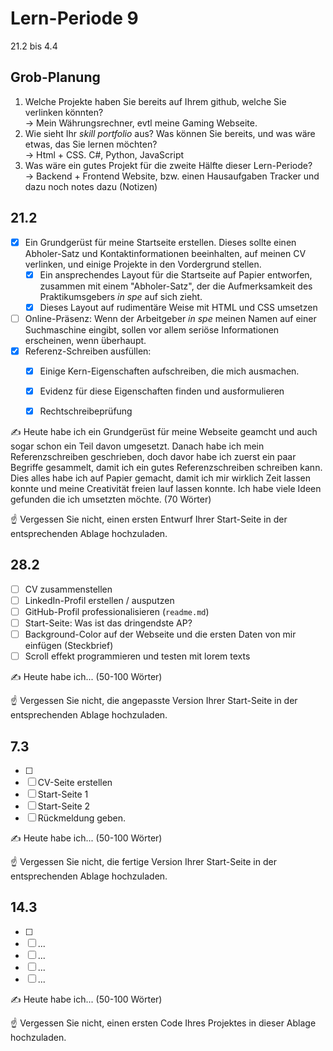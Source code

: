 # Lern-Periode 9

21.2 bis 4.4

## Grob-Planung

1. Welche Projekte haben Sie bereits auf Ihrem github, welche Sie verlinken könnten? <br>
   -> Mein Währungsrechner, evtl meine Gaming Webseite.
2. Wie sieht Ihr *skill portfolio* aus? Was können Sie bereits, und was wäre etwas, das Sie lernen möchten? <br>
   -> Html + CSS. C#, Python, JavaScript
3. Was wäre ein gutes Projekt für die zweite Hälfte dieser Lern-Periode? <br>
   -> Backend + Frontend Website, bzw. einen Hausaufgaben Tracker und dazu noch notes dazu (Notizen)

## 21.2

- [X] Ein Grundgerüst für meine Startseite erstellen. Dieses sollte einen Abholer-Satz und Kontaktinformationen beeinhalten, auf meinen CV verlinken, und einige Projekte in den Vordergrund stellen.
  - [X] Ein ansprechendes Layout für die Startseite auf Papier entworfen, zusammen mit einem "Abholer-Satz", der die Aufmerksamkeit des Praktikumsgebers *in spe* auf sich zieht.
  - [X] Dieses Layout auf rudimentäre Weise mit HTML und CSS umsetzen

- [ ] Online-Präsenz: Wenn der Arbeitgeber *in spe* meinen Namen auf einer Suchmaschine eingibt, sollen vor allem seriöse Informationen erscheinen, wenn überhaupt. 
- [X] Referenz-Schreiben ausfüllen:
  - [X] Einige Kern-Eigenschaften aufschreiben, die mich ausmachen.
  - [X] Evidenz für diese Eigenschaften finden und ausformulieren
  - [X] Rechtschreibeprüfung


✍️ Heute habe ich ein Grundgerüst für meine Webseite geamcht und auch sogar schon ein Teil davon umgesetzt. Danach habe ich mein Referenzschreiben geschrieben, doch davor habe ich zuerst ein paar Begriffe gesammelt, damit ich ein gutes Referenzschreiben schreiben kann. Dies alles habe ich auf Papier gemacht, damit ich mir wirklich Zeit lassen konnte und meine Creativität freien lauf lassen konnte. Ich habe viele Ideen gefunden die ich umsetzten möchte. (70 Wörter)

☝️ Vergessen Sie nicht, einen ersten Entwurf Ihrer Start-Seite in der entsprechenden Ablage hochzuladen.

## 28.2

- [ ] CV zusammenstellen
- [ ] LinkedIn-Profil erstellen / ausputzen
- [ ] GitHub-Profil professionalisieren (`readme.md`)
- [ ] Start-Seite: Was ist das dringendste AP?
- [ ] Background-Color auf der Webseite und die ersten Daten von mir einfügen (Steckbrief)
- [ ] Scroll effekt programmieren und testen mit lorem texts

✍️ Heute habe ich... (50-100 Wörter)

☝️ Vergessen Sie nicht, die angepasste Version Ihrer Start-Seite in der entsprechenden Ablage hochzuladen.

## 7.3

- [ ] 
- [ ] CV-Seite erstellen
- [ ] Start-Seite 1
- [ ] Start-Seite 2
- [ ] Rückmeldung geben.

✍️ Heute habe ich... (50-100 Wörter)

☝️ Vergessen Sie nicht, die fertige Version Ihrer Start-Seite in der entsprechenden Ablage hochzuladen.

## 14.3

- [ ] 
- [ ] ...
- [ ] ...
- [ ] ...
- [ ] ...

✍️ Heute habe ich... (50-100 Wörter)

☝️ Vergessen Sie nicht, einen ersten Code Ihres Projektes in dieser Ablage hochzuladen.

